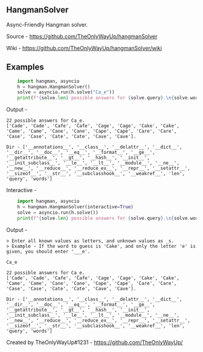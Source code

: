 HangmanSolver
---------------------------
Async-Friendly Hangman solver.

Source - https://github.com/TheOnlyWayUp/hangmanSolver

Wiki - https://github.com/TheOnlyWayUp/hangmanSolver/wiki


Examples
----------------
```python
    import hangman, asyncio
    h = hangman.HangmanSolver()
    solve = asyncio.run(h.solve("Ca_e"))
    print(f"{solve.len} possible answers for {solve.query}.\n{solve.words}.\n\nDir - {dir(solve)}")
```
Output - 
```
22 possible answers for Ca_e.
['Cade', 'Cade', 'Cafe', 'Cafe', 'Cage', 'Cage', 'Cake', 'Cake', 'Came', 'Came', 'Cane', 'Cane', 'Cape', 'Cape', 'Care', 'Care', 'Case', 'Case', 'Cate', 'Cate', 'Cave', 'Cave'].

Dir - ['__annotations__', '__class__', '__delattr__', '__dict__', '__dir__', '__doc__', '__eq__', '__format__', '__ge__', '__getattribute__', '__gt__', '__hash__', '__init__', '__init_subclass__', '__le__', '__lt__', '__module__', '__ne__', '__new__', '__reduce__', '__reduce_ex__', '__repr__', '__setattr__', '__sizeof__', '__str__', '__subclasshook__', '__weakref__', 'len', 'query', 'words']
```
Interactive -

```python
    import hangman, asyncio
    h = hangman.HangmanSolver(interactive=True)
    solve = asyncio.run(h.solve())
    print(f"{solve.len} possible answers for {solve.query}.\n{solve.words}.\n\nDir - {dir(solve)}")
```
Output -
```
> Enter all known values as letters, and unknown values as _s.
> Example - If the word to guess is 'Cake', and only the letter 'e' is given, you should enter '___e'.

Ca_e

22 possible answers for Ca_e.
['Cade', 'Cade', 'Cafe', 'Cafe', 'Cage', 'Cage', 'Cake', 'Cake', 'Came', 'Came', 'Cane', 'Cane', 'Cape', 'Cape', 'Care', 'Care', 'Case', 'Case', 'Cate', 'Cate', 'Cave', 'Cave'].

Dir - ['__annotations__', '__class__', '__delattr__', '__dict__', '__dir__', '__doc__', '__eq__', '__format__', '__ge__', '__getattribute__', '__gt__', '__hash__', '__init__', '__init_subclass__', '__le__', '__lt__', '__module__', '__ne__', '__new__', '__reduce__', '__reduce_ex__', '__repr__', '__setattr__', '__sizeof__', '__str__', '__subclasshook__', '__weakref__', 'len', 'query', 'words']
```

Created by TheOnlyWayUp#1231 - https://github.com/TheOnlyWayUp/
